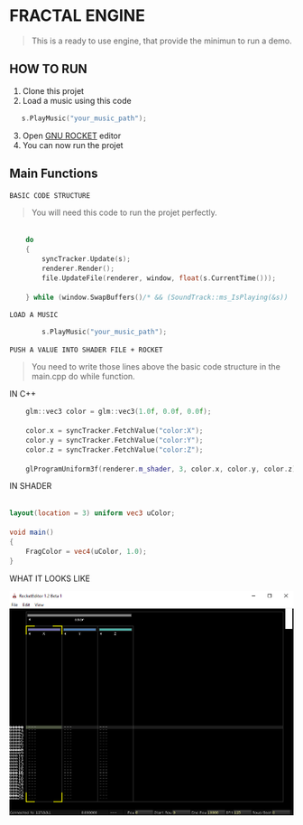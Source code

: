 # FRACTAL ENGINE

> This is a ready to use engine, that provide the minimun to run a demo.

## HOW TO RUN 

 1. Clone this projet
 2. Load a music using this code 
 
 ```c++
 	s.PlayMusic("your_music_path");
 ``` 

 3. Open [GNU ROCKET](!https://github.com/emoon/rocket) editor
 4. You can now run the projet

## Main Functions

`BASIC CODE STRUCTURE`

> You will need this code to run the projet perfectly.

```c++

	do
	{
		syncTracker.Update(s);
		renderer.Render();
		file.UpdateFile(renderer, window, float(s.CurrentTime()));
        
	} while (window.SwapBuffers()/* && (SoundTrack::ms_IsPlaying(&s))  <-- this is used for .exe only*/);


```

`LOAD A MUSIC`

```c++
    	s.PlayMusic("your_music_path");
```

`PUSH A VALUE INTO SHADER FILE + ROCKET`

> You need to write those lines above the basic code structure in the main.cpp do while function.

IN C++

```c++
	glm::vec3 color = glm::vec3(1.0f, 0.0f, 0.0f);
    
	color.x = syncTracker.FetchValue("color:X");
	color.y = syncTracker.FetchValue("color:Y");
	color.z = syncTracker.FetchValue("color:Z");

	glProgramUniform3f(renderer.m_shader, 3, color.x, color.y, color.z);
```

IN SHADER

```glsl

layout(location = 3) uniform vec3 uColor;

void main()
{
	FragColor = vec4(uColor, 1.0);
}

```

WHAT IT LOOKS LIKE

![Rocket Preview](screenshots/gnu-rocket-preview.png) 
